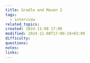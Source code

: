 ```yaml
---
title: Gradle and Maven 2
tags:
  - interview
related_topics: 
created: 2024-11-08 17:00
modified: 2024-11-08T17:00:19+03:00
difficulty: 
questions: 
notes: 
links: 
---
```


